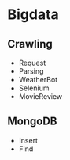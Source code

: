 # Bigdata

## Crawling

- Request
- Parsing
- WeatherBot
- Selenium
- MovieReview

## MongoDB

- Insert
- Find
